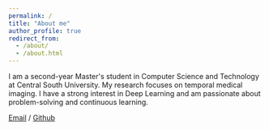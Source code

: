 ```yaml
---
permalink: /
title: "About me"
author_profile: true
redirect_from: 
  - /about/
  - /about.html
---
```


I am a second-year Master's student in Computer Science and Technology at Central South University. My research focuses on temporal medical imaging. I have a strong interest in Deep Learning and am passionate about problem-solving and continuous learning.

[Email](234711107@csu.edu.cn) / [Github](https://github.com/wangyuanzhuo2001) 


